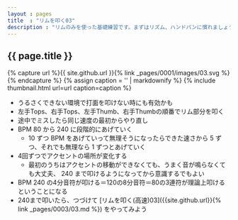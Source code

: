 ```yaml
---
layout : pages
title  : "リムを叩く03"
description : "リムのみを使った基礎練習です。まずはリズム、ハンドパンに慣れましょう。"
---
```


## {{ page.title }}

{% capture url %}{{ site.github.url }}{% link _pages/0001/images/03.svg %}{% endcapture %}
{% assign caption = '' | markdownify %}
{% include thumbnail.html url=url caption=caption %}

* うるさくできない環境で打面を叩けない時にも有効かも
* 左手Tops、右手Tops、左手Thumb、右手Thumbの順番でリム部分を叩く
* 途中でミスしたら同じ速度の最初からやり直し
* BPM 80 から 240 に段階的にあげていく
  * 10 ずつ BPM をあげていって無理そうになったらできた速さから 5 ずつ、それでも無理なら 1 ずつとあげていく
* 4回ずつでアクセントの場所が変化する
  * 最初のうちはアクセントの移動ができなくても、うまく音が鳴らなくても大丈夫、 240 まで叩けるようになってから意識するでもよい
* BPM 240 の4分音符が叩ける＝120の8分音符＝80の3連符が理論上叩けるということになる
* 240まで叩いたら、つづけて [リムを叩く(高速)03]({{site.github.url}}{% link _pages/0003/03.md %}) をやってみよう
